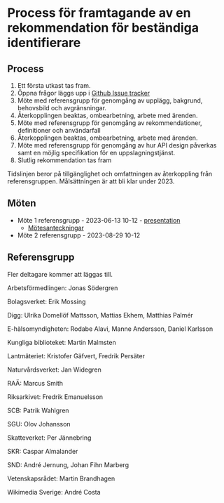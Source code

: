 # Process för framtagande av en rekommendation för beständiga identifierare

## Process
1. Ett första utkast tas fram.
2. Öppna frågor läggs upp i [Github Issue tracker](https://github.com/diggsweden/persistent-identifiers-investigation/issues)
3. Möte med referensgrupp för genomgång av upplägg, bakgrund, behovsbild och avgränsningar.
4. Återkopplingen beaktas, ombearbetning, arbete med ärenden.
5. Möte med referensgrupp för genomgång av rekommendationer, definitioner och användarfall 
6. Återkopplingen beaktas, ombearbetning, arbete med ärenden.
7. Möte med referensgrupp för genomgång av hur API design påverkas samt en möjlig specifikation för en uppslagningstjänst.
8. Slutlig rekommendation tas fram

Tidslinjen beror på tillgänglighet och omfattningen av återkoppling från referensgruppen. Målsättningen är att bli klar under 2023. 

## Möten
* Möte 1 referensgrupp - 2023-06-13 10-12 - [presentation](https://docs.google.com/presentation/d/1qQ0IGlCArJ-XYTSKH8VXA05DgF3ryPEX6yxzV3HS-us/edit?usp=sharing)
    * [Mötesanteckningar](anteckningar-1.pdf) 
* Möte 2 referensgrupp - 2023-08-29 10-12

## Referensgrupp
Fler deltagare kommer att läggas till.

Arbetsförmedlingen: Jonas Södergren

Bolagsverket: Erik Mossing

Digg: Ulrika Domellöf Mattsson, Mattias Ekhem, Matthias Palmér

E-hälsomyndigheten: Rodabe Alavi, Manne Andersson, Daniel Karlsson

Kungliga biblioteket: Martin Malmsten

Lantmäteriet: Kristofer Gäfvert, Fredrik Persäter

Naturvårdsverket: Jan Widegren

RAÄ: Marcus Smith

Riksarkivet: Fredrik Emanuelsson

SCB: Patrik Wahlgren

SGU: Olov Johansson

Skatteverket: Per Jännebring 

SKR: Caspar Almalander

SND: André Jernung, Johan Fihn Marberg

Vetenskapsrådet: Martin Brandhagen

Wikimedia Sverige: André Costa

